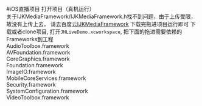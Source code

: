 #iOS直播项目
打开项目（真机运行）<br>
关于IJKMediaFramework/IJKMediaFramework.h找不到问题，由于上传受限，故没有上传上去，
请去百度云<a href="https://pan.baidu.com/s/1gfjyBtT">IJKMediaFramework</a> 下载完拖进项目运行即可
下载或者clone项目, 打开`JHLiveDemo.xcworkspace`, 把下面的拖进需要依赖的Frameworks到工程<br>
 AudioToolbox.framework<br>
 AVFoundation.framework<br>
 CoreGraphics.framework<br>
 Foundation.framework<br>
 ImageIO.framework<br>
 MobileCoreServices.framework<br>
 Security.framework<br>
 SystemConfiguration.framework<br>
 VideoToolbox.framework<br>

